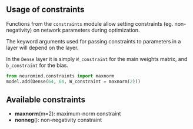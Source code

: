 ## Usage of constraints

Functions from the `constraints` module allow setting constraints (eg. non-negativity) on network parameters during optimization.

The keyword arguments used for passing constraints to parameters in a layer will depend on the layer. 

In the `Dense` layer it is simply `W_constraint` for the main weights matrix, and `b_constraint` for the bias.


```python
from neuromind.constraints import maxnorm
model.add(Dense(64, 64, W_constraint = maxnorm(2)))
```

## Available constraints

- __maxnorm__(m=2): maximum-norm constraint
- __nonneg__(): non-negativity constraint